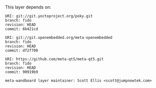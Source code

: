 This layer depends on:

    URI: git://git.yoctoproject.org/poky.git
    branch: fido
    revision: HEAD
    commit: 6b421cd 

    URI: git://git.openembedded.org/meta-openembedded
    branch: fido
    revision: HEAD
    commit: df2f700 

    URI: https://github.com/meta-qt5/meta-qt5.git
    branch: fido
    revision: HEAD
    commit: 90919b9 

    meta-wandboard layer maintainer: Scott Ellis <scott@jumpnowtek.com>
